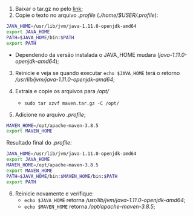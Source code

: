 1. Baixar o tar.gz no pelo [link](https://dlcdn.apache.org/maven/maven-3/3.8.5/binaries/apache-maven-3.8.5-bin.tar.gz);
2. Copie o texto no arquivo _.profile_ (_./home/$USER/.profile_):
```sh
JAVA_HOME=/usr/lib/jvm/java-1.11.0-openjdk-amd64
export JAVA_HOME
PATH=$JAVA_HOME/bin:$PATH
export PATH
```
  - Dependendo da versão instalada o JAVA_HOME mudara (_java-1.11.0-openjdk-amd64_);

3. Reinicie e veja se quando executar `echo $JAVA_HOME` terá o retorno _/usr/lib/jvm/java-1.11.0-openjdk-amd64_;
4. Extraia e copie os arquivos para _/opt/_
   - `sudo tar xzvf maven.tar.gz -C /opt/`

5. Adicione no arquivo _.profile_;
```sh
MAVEN_HOME=/opt/apache-maven-3.8.5
export MAVEN_HOME
```

Resultado final do _.profile_:
```sh
JAVA_HOME=/usr/lib/jvm/java-1.11.0-openjdk-amd64
export JAVA_HOME
MAVEN_HOME=/opt/apache-maven-3.8.5
export MAVEN_HOME
PATH=$JAVA_HOME/bin:$MAVEN_HOME/bin:$PATH
export PATH
```

6. Reinicie novamente e verifique:
   - `echo $JAVA_HOME` retorna _/usr/lib/jvm/java-1.11.0-openjdk-amd64_;
   - `echo $MAVEN_HOME` retorna _/opt/apache-maven-3.8.5_;
